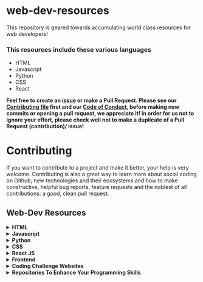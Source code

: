 # web-dev-resources

This repository is geared towards accumulating world class resources for web developers!

### This resources include these various languages

- HTML
- Javascript
- Python
- CSS
- React 

**Feel free to create an [issue](https://github.com/chryz-hub/web-dev-resources/issues) or make a Pull Request. Please see our [Contributing file](https://github.com/chryz-hub/web-dev-resources/blob/master/CONTRIBUTING.md)
first and our [Code of Conduct](https://github.com/chryz-hub/web-dev-resources/blob/master/CODE_OF_CONDUCT.md), before making new commits or opening a pull request, we appreciate it!
In order for us not to ignore your effort, please check well not to make a duplicate of a Pull Request (contribution)/ issue!**

# Contributing

If you want to contribute to a project and make it better, your help is very welcome. Contributing is also a great way to learn more about social coding on Github, new technologies and their ecosystems and how to make constructive, helpful bug reports, feature requests and the noblest of all contributions: a good, clean pull request.

## Web-Dev Resources

<details>
<summary>
<strong> HTML</strong>
</summary>
You can create segments for html blogs, documentations, repositories, books and the rest by adding contents.
<details>
<summary>
.html website
</summary>
<ul>
    <li><a href="https://html5doctor.com"> HTML5 Doctor</a></li>
    <li><a href="https://www.w3resource.com/html/HTML-tutorials.php">HTML Tutorials</a></li>
    <li><a href="https://www.w3resource.com/html5/introduction.php">HTML5 Tutorials</a></li>
    <li><a href="https://progate.com/courses/html">Progate</a></li>
    <li><a href="https://html5rocks.com"> HTML5 Rocks</a></li>
       <li><a href="https://www.afterhoursprogramming.com/tutorial/html/">After Hours Programming</a></li>
    <li><a href="https://htmlreference.io"> HTML5 Reference</a></li>
     <li><a href="https://www.geeksforgeeks.org/html-tutorials/?ref=lbp">GeeksforGeeks</a></li>
</ul>
</details>

<details>
<summary>
.html courses/videos
</summary>
<ul>
    <li><a href="https://www.udemy.com/course/web-development-learn-by-doing-html5-css3-from-scratch-introductory/?LSNPUBID=JVFxdTr9V80&ranEAID=JVFxdTr9V80&ranMID=39197&ranSiteID=JVFxdTr9V80-wJX42730UtT4Yv9feNvCuQ&utm_medium=udemyads&utm_source=aff-campaign">Web Development By Doing: HTML / CSS From Scratch</a></li>
    <li><a href="https://www.udemy.com/course/how-i-landed-a-web-development-job-earned-5k-freelancing/?LSNPUBID=JVFxdTr9V80&ranEAID=JVFxdTr9V80&ranMID=39197&ranSiteID=JVFxdTr9V80-_DOkslmcJoCEChR4iCx5bw&utm_medium=udemyads&utm_source=aff-campaign">Learn HTML & CSS: How To Start Your Web Development Career</a></li>
    <li><a href="https://www.udemy.com/course/master-the-basics-of-html5-css3-beginner-web-development/?LSNPUBID=JVFxdTr9V80&ranEAID=JVFxdTr9V80&ranMID=39197&ranSiteID=JVFxdTr9V80-XOO.vj_kLoFIKkCA_..iPg&utm_medium=udemyads&utm_source=aff-campaign">Master the Basics of HTML5 & CSS3: Beginner Web Development</a></li>
</ul>
</details>

</details>


<details>
<summary>
<strong> Javascript</strong>
</summary>
You can create segments for javascript blogs, documentations, repositories,
books and the rest by adding contents.
<details>
<summary>
.js website
</summary>
   <ul>
      <li><a href="https://javascript.info">Javascript.info </a></li>
      <li><a href="https://www.vanillajavascriptprojects.com/">Javacript Projects</a></li>
      <li><a href="https://progate.com/courses/es6">Progate</a></li>
      <li><a href="https://www.codecademy.com/catalog/language/javascript">codecademy</a></li>
      <li><a href="https://developer.mozilla.org">Mozilla Developers Network</a></li>
      <li><a href="https://eloquentjavascript.net">Eloquent Javascript</a></li>
      <li><a href="https://www.edx.org/learn/javascript">Edx</a></li>
      <li><a href="https://Javascript30.com"> Javascript30</a></li>
      <li><a href="https://www.w3resource.com/javascript/javascript.php">Javascript Tutorials</a></li>
      <li><a href="https://1loc.dev/"> Javascript Utilities</a></li>
      <li><a href="https://www.programiz.com/javascript">Programiz</a></li>
      <li><a href="https://www.afterhoursprogramming.com/tutorial/javascript/">After Hours Programming</a></li>
      <li><a href="https://www.geeksforgeeks.org/javascript-tutorial/?ref=ghm">GeeksforGeeks</a></li>
   </ul>
</details>

<details>
<summary>
.js courses/videos 
</summary>
   <ul>
     <li><a href="https://www.freecodecamp.org/learn/javascript-algorithms-and-data-structures/">JavaScript Algorithms and Data Structures</a></li>
     <li><a href="https://www.freecodecamp.org/learn/data-visualization/">Data Visualization</a></li>
     <li><a href="https://www.udemy.com/courses/search/?price=price-free&q=free+javascript+courses&sort=relevance&src=ukw">Free Javascript Courses</a></li>
  </ul>
</details>

<details>
<summary>
.js repositories
</summary>
  <ul>
    <li><a href="https://github.com/Asabeneh/30-Days-Of-JavaScript">30 Days Of JavaScript</a></li>
    <li><a href="https://github.com/elsewhencode/project-guidelines">Project Guidelines</a></li>
    <li><a href="https://github.com/GalvanizeOpenSource/Learn-To-Code-JavaScript">Learn To Code JavaScript</a></li>
    <li><a href="https://github.com/Asabeneh/JavaScript-for-Everyone">JavaScript For Everyone</a></li>
    <li><a href="https://github.com/ryanmcdermott/clean-code-javascript">Clean Code JavaScript</a></li>
    <li><a href="https://github.com/Asabeneh/Functional-Programming-in-JavaScript">Functional Programming in JavaScript</a></li>
    <li><a href="https://github.com/leonardomso/33-js-concepts">33 Concepts Every JavaScript Developer Should Know</a></li>
    <li><a href="https://github.com/30-seconds/30-seconds-of-code">30 seconds of code</a></li>
    <li><a href="https://github.com/john-smilga/javascript-basic-projects">Javascript Basic Projects</a></li>
    <li><a href="https://github.com/wesbos/beginner-javascript">Beginner JavaScript</a></li>
    <li><a href="https://github.com/ironhack-labs/lab-javascript-vikings">LAB | JS Vikings</a></li>
    <li><a href="https://github.com/goldbergyoni/javascript-testing-best-practices">Javascript Testing Best Practices</a></li>
    <li><a href="https://github.com/lydiahallie/javascript-questions">Javascript Questions</a></li>
    <li><a href="https://github.com/trekhleb/javascript-algorithms">JavaScript Algorithms and Data Structures</a></li>
    <li><a href="https://github.com/getify/You-Dont-Know-JS">You Don't Know JS Yet</a></li>
    <li><a href="https://github.com/GitbookIO/javascript">Learn JavaScript</a></li>
    <li><a href="https://github.com/kennymkchan/interview-questions-in-javascript">Interview Algorithm Questions in Javascript() {...}</a></li>
    <li><a href="https://github.com/micromata/awesome-javascript-learning">Awesome JavaScript Learning</a></li>
    <li><a href="https://github.com/javascript-society/javascript-path">JavaScript Path</a></li>
    <li><a href="https://github.com/sudheerj/javascript-interview-questions">JavaScript Interview Questions & Answers</a></li>
    <li><a href="https://github.com/humanwhocodes/computer-science-in-javascript">Computer Science in JavaScript</a></li>
    <li><a href="https://github.com/mgechev/javascript-algorithms">javascript-algorithms</a></li>
    <li><a href="https://github.com/workshopper/javascripting">JAVASCRIPTING</a></li>
    <li><a href="https://github.com/loiane/javascript-datastructures-algorithms">Learning JavaScript Data Structures and Algorithms</a></li>
    <li><a href="https://github.com/TheOdinProject/javascript-exercises">Javascript Exercises</a></li>
    <li><a href="https://github.com/sorrycc/awesome-javascript">Awesome JavaScript </a></li>
    <li><a href="https://github.com/coodict/javascript-in-one-pic">JavaScript in one pic</a></li>
    <li><a href="https://github.com/lydiahallie/javascript-questions">Learn JavaScript</a></li>
    <li><a href="https://github.com/airbnb/javascript">Airbnb JavaScript Style Guide() {</a></li>
     <li><a href="https://github.com/TheAlgorithms/Javascript">The Algorithms - Javascript</a></li>
  </ul>
</details>
</details>

<details>
<summary>
<strong> Python</strong>
</summary>
You can create segments for python blogs, documentations, repositories,
books and the rest by adding contents.
<details>
<summary>
.py website
</summary>
    <ul>
     <li><a href="https://pythonbasics.org">Python Basics</a></li>
    <li><a href="https://www.w3resource.com/python/python-tutorial.php">Python Tutorials</a></li>
     <li><a href="https://intellipaat.com/blog/tutorial/python-tutorial/">intelliPaat</a></li>
     <li><a href="http://www.alan-g.me.uk/l2p/index.htm">Learning To Program</a></li>
     <li><a href="https://www.afterhoursprogramming.com/tutorial/python/">After Hours Programming</a></li>
     <li><a href="https://pymbook.readthedocs.io/en/latest/index.html#welcome-to-python-for-you-and-me">Python for you and me</a></li>
     <li><a href="https://learnpython.org">Learn Python</a></li>
     <li><a href="https://py4e.com">Py4e</a></li>
     <li><a href="https://thepythonguru.com/">ThePythonGuru</a></li>
     <li><a href="https://www.python-course.eu/python3_course.php">Python Course</a></li>
     <li><a href="https://stephensugden.com/crash_into_python/">Crash into Python</a></li>
     <li><a href="http://pythontutor.com/">Pyton Tutor</a></li>
     <li><a href="https://diveintopython3.net/">Dive Into Python 3</a></li>
     <li><a href="https://pythonprogramming.net">Python Programming</a></li>
     <li><a href="https://docs.python.org/3/tutorial/index.html">Python Official Documentation</a></li>
     <li><a href="https://automatetheboringstuff.com">Automate the Boring Stuff with Python</a></li>
     <li><a href="https://www.tutorialspoint.com/python/index.htm">w3schools</a></li>
     <li><a href="https://www.codecademy.com/catalog/language/python">codecademy</a></li>
     <li><a href="https://www.kaggle.com/learn/python">Kaggle</a></li>
     <li><a href="https://www.w3schools.com/python/">TutorialsPoint</a></li>
     <li><a href="https://www.programiz.com/python-programming">Programiz</a></li>
     <li><a href="https://realpython.com">Real Python</a></li>
     <li><a href="https://www.sololearn.com/learning/1073">Sololearn</a></li>
     <li><a href="https://developers.google.com/edu/python">Google's Python Class</a></li>
     <li><a href="https://www.fullstackpython.com/">Full Stack Python</a></li>
     <li><a href="https://learnxinyminutes.com/docs/python/">Learn X In Y Minutes</a></li>
     <li><a href="https://progate.com/languages/python">Progate</a></li>
     <li><a href="https://www.pythonforbeginners.com/">PythonForBeginners</a></li>
     <li><a href="https://www.edx.org/learn/python">Edx</a></li>
     <li><a href="https://wwhttps://www.geeksforgeeks.org/python-programming-language/">GeeksforGeeks</a></li>
     <li><a href="https://www.pythoncheatsheet.org/">Python Cheatsheet</a></li>
    <li><a href="https://docs.python-guide.org/">The Hitchhiker’s Guide to Python</a></li>
  </ul>
</details>

<details>
<summary>
.py courses/videos 
</summary>
   <ul>
     <li><a href="https://www.udemy.com/course/free-python/?LSNPUBID=JVFxdTr9V80&ranEAID=JVFxdTr9V80&ranMID=39197&ranSiteID=JVFxdTr9V80-n9wcejNnSiOzMzOge8KRYg&utm_medium=udemyads&utm_source=aff-campaign">Python for Absolute Beginners!</a></li>
     <li><a href="https://www.udemy.com/course/complete-python-bootcamp/?ranMID=39197&ranEAID=jU79Zysihs4&ranSiteID=jU79Zysihs4-_AdSId0p3CHnD.c78AXWJQ&utm_source=aff-campaign&utm_medium=udemyads&LSNPUBID=jU79Zysihs4">2021 Complete Python Bootcamp From Zero to Hero in Python</a></li>
     <li><a href="https://www.udemy.com/course/introduction-to-programming-with-python-beginners-course/?LSNPUBID=JVFxdTr9V80&ranEAID=JVFxdTr9V80&ranMID=39197&ranSiteID=JVFxdTr9V80-l7B_PxBM3rarGy2a37ZOIQ&utm_medium=udemyads&utm_source=aff-campaign">Introduction To Programming with Python</a></li>
     <li><a href="https://www.udemy.com/course/an-introduction-to-python-programming/?LSNPUBID=JVFxdTr9V80&ranEAID=JVFxdTr9V80&ranMID=39197&ranSiteID=JVFxdTr9V80-nGbPJ1nSdDePVzFs3c.OWA&utm_medium=udemyads&utm_source=aff-campaign">An Introduction to Python Programming</a></li>
     <li><a href="https://www.udemy.com/course/python-3-for-total-beginners/?LSNPUBID=JVFxdTr9V80&ranEAID=JVFxdTr9V80&ranMID=39197&ranSiteID=JVFxdTr9V80-8o.GeO9j_xbjvsLSjKml6A&utm_medium=udemyads&utm_source=aff-campaign">Learn Python 3.6 for Total Beginners</a></li>
     <li><a href="https://www.udemy.com/courses/search/?price=price-free&q=free+python+courses&sort=relevance&src=ukw">Free Python Courses</a></li>
     <li><a href="https://www.udemy.com/course/try-django-v1-11-python-web-development/?LSNPUBID=JVFxdTr9V80&ranEAID=JVFxdTr9V80&ranMID=39197&ranSiteID=JVFxdTr9V80-KU104N._QL8WSDddp4avHA&utm_medium=udemyads&utm_source=aff-campaign">Try Django 1.11 // Python Web Development</a></li>
     <li><a href="https://www.freecodecamp.org/learn/scientific-computing-with-python/">Scientific Computing with Python</a></li>
     <li><a href="https://www.freecodecamp.org/learn/data-analysis-with-python/">Data Analysis with Python</a></li>
     <li><a href="https://www.udemy.com/course/100-days-of-code/">100 Days of Code - The Complete Python Pro Bootcamp for 2021</a></li>
     <li><a href="https://www.udemy.com/course/python-the-complete-python-developer-course/">Learn Python Programming Masterclass</a></li>
     <li><a href="https://www.youtube.com/watch?v=vQqisFjAnsE&list=PLpMTHmi814W0nSToTOC0Q18kREOjcJspW">Python Tutorial Based on the Official Documentation</a></li>
     <li><a href="https://www.freecodecamp.org/learn/machine-learning-with-python/">Machine Learning with Python</a></li>
  </ul>
</details>

<details>
<summary>
.py podcasts 
</summary>
   <ul>
     <li><a href="https://djangochat.com/">Django Chat</a></li>
     <li><a href="https://podcastinit.com/">Podcast.\_\_init__</a></li>
     <li><a href="https://pythonbytes.fm">Python Bytes</a></li>
     <li><a href="https://runninginproduction.com/">Running in Production</a></li>
     <li><a href="Talk Python To Me">https://talkpython.fm/</a></li>
     <li><a href="https://realpython.com/podcasts/rpp/">The Real Python Podcast</a></li>
     <li><a href="https://testandcode.com/">Test and Code</a></li>
  </ul>
</details>

<details>
<summary>
.py blogs 
</summary>
   <ul>
     <li><a href="https://dev.to/aatmaj/launching-the-learning-python-course-5f31">Learning Python course</a></li>
  </ul>
</details>

<details>
<summary>
.py books
</summary>
   <ul>
     <li><a href="https://greenteapress.com/wp/think-python-2e/">Think Python</a></li>
     <li><a href="https://www.pdfdrive.com/learning-python-powerful-object-oriented-programming-e169780738.html">Learning Python: powerful object-oriented programming</a></li>
     <li><a href="https://www.pdfdrive.com/introduction-to-machine-learning-with-python-e58337749.html">Introduction to Machine Learning with Python</a></li>
     <li><a href="https://python.swaroopch.com/">A Byte of Python</a></li>
     <li><a href="https://greenteapress.com/wp/learning-with-python/">Learning with Python: How to Think Like a Computer Scientist</a></li>
     <li><a href="https://www.pdfdrive.com/python-cookbook-recipes-for-mastering-python-3-e187326224.html">Python Cookbook: Recipes for Mastering Python 3</a></li>
     <li><a href="https://www.academia.edu/44608760/GLOBAL_EDITION_FOURTH_EDITION_Starting_Out_with_Python">Starting Out With Python</a></li>
     <li><a href="https://learnpythonthehardway.org/book/">Learn Python The Hard Way</a></li>
     <li><a href="https://inventwithpython.com/invent4thed/">Invent Your Own Computer Games with Python</a></li>
     <li><a href="https://www.pdfdrive.com/python-crash-course-a-hands-on-project-based-introduction-to-programming-e190067998.html">Python Crash Course: A Hands-On, Project-Based Introduction to Programming</a></li>
     <li><a href="https://www.oreilly.com/library/view/fluent-python/9781491946237/)">Fluent Python</a></li>
  </ul>
</details>

<details>
<summary>
.py newsletters
</summary>
  <ul>
     <li><a href="http://pycoders.com/">Pycoder's Weekly</a></li>
     <li><a href="https://realpython.com/python-tricks/">Python Tricks</a></li>
     <li><a href="http://www.pythonweekly.com/">Python Weekly</a></li>
  </ul>
</details>

<details>
<summary>
.py repositories
</summary>
  <ul>
    <li><a href="https://github.com/realpython/python-guide">Hitchhiker's Guide to Python</a></li>
    <li><a href="https://github.com/vinta/awesome-python">Awesome Python</a></li>
    <li><a href="https://github.com/rasbt/python_reference">Python Reference</a></li>
    <li><a href="https://github.com/quobit/awesome-python-in-education">awesome-python-in-education</a></li>
    <li><a href="https://github.com/huangsam/ultimate-python">Ultimate Python study guide</a></li>
    <li><a href="https://github.com/30-seconds/30-seconds-of-python">30 seconds of python</a></li>
    <li><a href="https://github.com/GalvanizeOpenSource/python-resources">python-resources</a></li>
    <li><a href="https://github.com/GalvanizeOpenSource/100-ds-problems">100 Data Science   Programming Problems</a></li>
    <li><a href="https://github.com/Asabeneh/Python">Python</a></li>
    <li><a href="https://github.com/towardsai/tutorials">100 Plus Python Coding Problems With Solutions</a></li>
    <li><a href="https://github.com/ProgrammingHero1/100-plus-python-coding-problems-with-solutions">Python</a></li>
     <li><a href="https://github.com/amboulouma/python-ultimate-tutorial">Python Ultimate Tutorial</a></li>
    <li><a href="https://github.com/AsciiKay/Beginners-Python-Examples">Beginners-Python-Programs</a></li>
    <li><a href="https://github.com/Akuli/python-tutorial">Python programming tutorial for beginners</a></li>
    <li><a href="https://github.com/louisfb01/start-machine-learning-in-2020">Start Machine Learning</a></li>
    <li><a href="https://github.com/jerry-git/learn-python3">learn-python3</a></li>
    <li><a href="https://github.com/nairuzabulhul/.CodeBits">CodeBits</a></li>
    <li><a href="https://github.com/gautam1858/python-awesome">python-awesome</a></li>
    <li><a href="https://github.com/talkpython/100daysofcode-with-python-course">100 DaysOfCode with Python</a></li>
    <li><a href="https://github.com/Asabeneh/30-Days-Of-Python">30 Days Of Python</a></li>
    <li> <a href ="https://github.com/ForrestKnight/open-source-cs-python">The Python Open Source Computer Science Degree</a></li>
    <li><a href="https://github.com/pamoroso/free-python-books">Free Python Books</a></li>
    <li><a href="https://github.com/xxg1413/python">FlyPython</a></li>
    <li><a href="https://github.com/darkprinx/break-the-ice-with-python">Break The Ice With Python</a></li>
    <li><a href="https://github.com/Junnplus/awesome-python-books">Awesome Python Books</a></li>
    <li><a href="https://github.com/trekhleb/learn-python">learn-python</a></li>
    <li><a href="https://github.com/joaoventura/full-speed-python">full-speed-python</a></li>
    <li><a href="https://github.com/TheAlgorithms/Python">The Algorithms - Python</a></li>
  </ul>
</details>
</details>

<details>
<summary>
<strong> CSS</strong>
</summary>
You can create segments for css blogs, documentations, repositories,
books and the rest by adding contents.
<details>
<summary>
.css website
</summary>
    <ul>
        <li><a href="https://css-tricks.com">CSS tricks </a></li>
        <li><a href="https://cssreference.io"> CSS Reference</a></li>
    <li><a href="https://www.w3resource.com/css/CSS-tutorials.php">CSS Tutorials</a></li>
       <li><a href="https://www.afterhoursprogramming.com/tutorial/css/">After Hours Programming</a></li>
        <li><a href="https://cssportal.com">CSS Portal</a></li>
        <li><a href="https://enjoycss.com">Enjoy CSS</a></li>
        <li><a href="https://cssdeck.com">CSS Deck</a></li>
        <li><a href="https://webcode.tools/css-generator">Web Tools</a></li>
        <li><a href="https://csstriggers.com">CSS Triggers</a></li>
        <li><a href="https://www.geeksforgeeks.org/css-tutorials/?ref=lbp">GeeksforGeeks</a></li>
        <li><a href="https://cubic-bezier.com">Cubic Bezier</a></li>
    </ul>
</details>
    
<details>
<summary>
.css games
</summary>
    <ul>
        <li><a href="https://cssbattle.dev">CSS Battle</a></li>
        <li><a href="https://flukeout.github.io/"> CSS Diner</a></li>
        <li><a href="https://gridcritters.com">Grid Critters</a></li>
        <li><a href="https://cssgridgraden.com">Grid Garden</a></li>
        <li><a href="https://codepip.com">Codepip</a></li>
        <li><a href="https://flexboxdefense.com">Flexbox Defense</a></li>
        <li><a href="https://mastery.games/flexboxzombies/">Flexbox Zombies</a></li>
        <li><a href="https://flexboxfroggy.com">Flexbox Froggy</a></li>
    </ul>
</details>

<details>
<summary>
.css repositories
</summary>
  <ul>
    <li><a href="https://github.com/airbnb/javascript/tree/master/react">Airbnb React/JSX Style Guide</a></li>
    <li><a href="https://github.com/30-seconds/30-seconds-of-css">30 seconds of css</a></li>
    <li><a href="https://github.com/troxler/awesome-css-frameworks">Awesome CSS Frameworks</a></li>
    <li><a href="https://github.com/you-dont-need/You-Dont-Need-JavaScript">You Don't Need JavaScript</a></li>
  </ul>
</details>
</details>

<details>
<summary>
<strong>React JS</strong>
</summary>
You can create segments for react blogs, documentations, repositories,
books and the rest by adding contents.
<details>
<summary>
.js(react) website
</summary>
    <ul>
      <li><a href="https://reactjs.org/docs/getting-started.html">React Docs</a></li>
      <li><a href="https://www.devintro.com/p/free-ultimate-react-resources-zero">Free ultimate React resources. Zero to Hero in React</a></li>
      <li><a href="https://progate.com/courses/react">Progate</a></li>
     <li><a href="https://www.geeksforgeeks.org/reactjs-tutorials/?ref=lbp">GeeksforGeeks</a></li>
      <li><a href="https://reactforbeginners.com/">React For Beginners</a></li>
   </ul>
</details>

<details>
<summary>
.js(react) repositories
</summary>
    <ul>
      <li><a href="https://github.com/Asabeneh/30-Days-Of-React">30 Days Of React</a></li>
      <li><a href="https://github.com/enaqx/awesome-react">Awesome React</a></li>
      <li><a href="https://github.com/necolas/react-native-web">React Native for Web</a></li>
      <li><a href="https://github.com/kriasoft/react-starter-kit">React Starter Kit</a></li>
      <li><a href="https://github.com/reactjs">React Community</a></li>
      <li><a href="https://github.com/jondot/awesome-react-native">Awesome React Native</a></li>
      <li><a href="https://github.com/sudheerj/reactjs-interview-questions">React Interview Questions & Answers</a></li>
      <li><a href="https://github.com/30-seconds/30-seconds-of-react">30 seconds of react</a></li>
      <li><a href="https://github.com/brillout/awesome-react-components">Absolutely Awesome React Components & Libraries</a></li>
      <li><a href="https://github.com/Asabeneh/React-For-Everyone">React For Everyone</a></li>
      <li><a href="https://github.com/wesbos/React-For-Beginners-Starter-Files">React For Beginners</a></li>
   </ul>
</details>
</details>

<details>
<summary>
<strong>Frontend</strong>
</summary>
You can create segments for frontend development blogs, documentations, repositories, books and the rest by adding contents.
<details>
<summary>
frontend website
</summary>
    <ul>
      <li><a href="https://www.frontendmentor.io/">Frontend Mentor | Front-end coding challenges using a real-life workflow</a></li>
      <li><a href="https://thatjsdude.com/interview/">Front end Interview Questions</a></li>
      <li><a href="https://dev.to/macmacky/70-javascript-interview-questions-5gfi">70 JavaScript Interview Questions</a></li>
   </ul>
</details>

<details>
<summary>
frontend courses
</summary>
    <ul>
      <li><a href="https://www.udemy.com/course/foundations-of-front-end-development/?LSNPUBID=JVFxdTr9V80&ranEAID=JVFxdTr9V80&ranMID=39197&ranSiteID=JVFxdTr9V80-mf814mAIGx6aIlDbmfeu8Q&utm_medium=udemyads&utm_source=aff-campaign">Foundations of Front-End Web Development</a></li>
      <li><a href="https://www.freecodecamp.org/learn/responsive-web-design/">Responsive Web Design</a></li>
      <li><a href="https://www.freecodecamp.org/learn/front-end-libraries/">Front End Development Libraries</a></li>
   </ul>
</details>

<details>
<summary>
frontend repositories
</summary>
    <ul>
      <li><a href="https://github.com/thedaviddias/Front-End-Checklist">Front End Checklist</a></li>
      <li><a href="https://github.com/khan4019/front-end-Interview-Questions">Front end Interview Questions</a></li>
      <li><a href="https://github.com/yangshun/front-end-interview-handbook">Front End Interview   Handbook</a></li>
      <li><a href="https://github.com/MarkoDenic/web-development-resources">Awesome Web Development Resources</a></li>
    <li><a href="https://github.com/markodenic/awesome-html-css-js-tips">Awesome HTML/CSS/JS Tips</a></li>
   </ul>
</details>
</details>

<details>
<summary>
<strong>Coding Challenge Websites</strong>
</summary>
  <ul>
    <li><a href="https://www.topcoder.com/challenges/?pageIndex=1">TopCoder</a></li>
    <li><a href="https://www.coderbyte.com/">Coderbyte </a></li>
    <li><a href="https://projecteuler.net/">ProjectEuler </a></li>
    <li><a href="https://www.hackerrank.com/dashboard">HackerRank </a></li>
    <li><a href="https://www.codechef.com/">CodeChef </a></li>
    <li><a href="https://exercism.io/">exercism </a></li>
    <li><a href="https://www.codewars.com/">Codewars </a></li>
    <li><a href="https://leetcode.com/">LeetCode </a></li>
    <li><a href="https://www.spoj.com/">SPOJ</a></li>
    <li><a href="https://www.codingame.com/">CodinGame</a></li>
    <li><a href="http://www.hackerearth.com/">HackerEarth</a></li>
    <li><a href="https://www.reddit.com/r/dailyprogrammer">DailyProgrammer</a></li>
    <li><a href="https://codility.com/programmers/">Codility</a></li>
    <li><a href="http://www.codeeval.com/">CodeEval </a></li>
    <li><a href="http://rosalind.info/problems/locations/">Rosalind</a></li>
    <li><a href="http://fightcodegame.com/">FightCode</a></li>
    <li><a href="http://codeforces.com/">Codeforces</a></li>
    <li><a href="https://www.kaggle.com/">Kaggle</a></li>
    <li><a href="https://geektastic.com/">geektastic</a></li>
    <li><a href="http://www.programmr.com/">Programmr</a></li>
    <li><a href="https://codegym.cc/">CodeGym</a></li>
    <li><a href="https://codepen.io/challenges">CodePen</a></li>
    <li><a href="https://practice.geeksforgeeks.org/">GeeksForGeeks</a></li>
    <li><a href="https://www.urionlinejudge.com.br/judge/en/login">URI Online Judge</a></li>
    <li><a href="https://challenges.reply.com/tamtamy/home.action">Reply Challenges</a></li>
    <li><a href="https://codingcompetitions.withgoogle.com/kickstart">Kick Start</a></li>
    <li><a href="https://codingcompetitions.withgoogle.com/codejam">Code Jam</a></li>
    <li><a href="https://codingbat.com/">CodingBat</a></li>
    <li><a href="https://codesignal.com/">CodeSignal</a></li>
    <li><a href="https://edabit.com/">Edabit</a></li>
    <li><a href="http://www.pythonchallenge.com/">PythonChallenge</a></li>
    <li><a href="https://dare2compete.com/">Dare2Compete </a></li>
    <li><a href="https://judocoder.com/challenges/">JudoCoder </a></li>
  </ul>
</details>

<details>
<summary>
<strong>Repositories To Enhance Your Programming Skills</strong>
</summary>
  <ul>
    <li><a href="https://github.com/microsoft/Web-Dev-For-Beginners">Web Dev For Beginners</a></li>
    <li><a href="https://github.com/EbookFoundation/free-programming-books">Free Programming Books</a></li>
    <li><a href="https://github.com/MunGell/awesome-for-beginners">Awesome Beginner Friendly Projects</li>
    <li><a href="https://github.com/jwasham/coding-interview-university">Coding Interview University </a></li>
    <li><a href="https://github.com/gothinkster/realworld">Real World</a></li>
    <li><a href="https://github.com/Olshansk/interview">Interview</a></li>
    <li><a href="https://github.com/arialdomartini/Back-End-Developer-Interview-Questions">Back-End Developer Interview Questions</a></li>
    <li><a href="https://github.com/apptension/developer-handbook">Developer Handbook</a></li>
    <li><a href="https://github.com/30-seconds/30-seconds-of-interviews">30 seconds of interviews</a></li>
     <li><a href="https://github.com/TheAlgorithms/Algorithms-Explanation">Algorithms-Explanation</a></li>
    <li><a href="https://github.com/jasonbarry/github-actions-starter-pack">GitHub Actions Starter Pack</a></li>
    <li><a href="https://github.com/DopplerHQ/awesome-interview-questions">Awesome Interviews </a></li>
    <li><a href="https://github.com/public-apis/public-apis">Public APIs </a></li>
    <li><a href="https://github.com/viraptor/reverse-interview">Reverse interview</a></li>
    <li><a href="https://github.com/donnemartin/system-design-primer">The System Design Primer</a></li>
    <li><a href="https://github.com/ashleymcnamara/learn_to_code">learn to code </a></li>
    <li><a href="https://github.com/ripienaar/free-for-dev">Free For Dev</a></li>
    <li><a href="https://github.com/jayshah19949596/CodingInterviews">Coding Interviews</a></li>
    <li><a href="https://github.com/kamranahmedse/developer-roadmap">Developer Roadmap </a></li>
    <li><a href="https://github.com/sindresorhus/awesome">Awesome</a></li>
    <li><a href="https://github.com/open-guides/og-aws">OG AWS</a></li>
    <li><a href="https://github.com/goldbergyoni/nodebestpractices">Node Best Practices</a></li>
    <li><a href="https://github.com/yangshun/tech-interview-handbook">Tech Interview Handbook</a></li>
  </ul>
</details>
</details>
